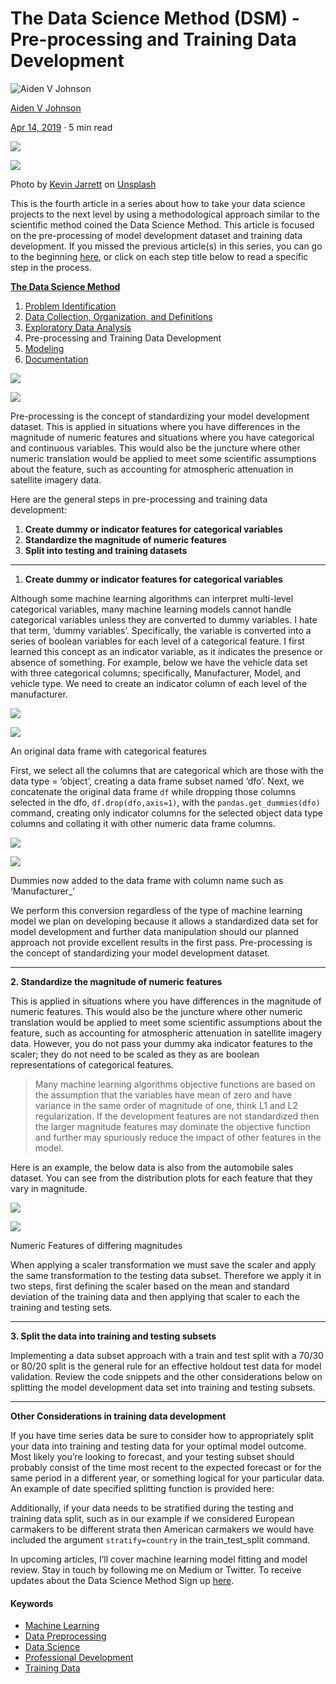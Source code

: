 # The Data Science Method (DSM) -Pre-processing and Training Data Development

[](https://medium.com/@aiden.dataminer?source=post_page-----fd2d75182967----------------------)

![Aiden V Johnson](https://miro.medium.com/fit/c/96/96/1*WDVszdcJs5A1fXhnjHZPig.jpeg)

[Aiden V Johnson](https://medium.com/@aiden.dataminer?source=post_page-----fd2d75182967----------------------)

[Apr 14, 2019](https://medium.com/@aiden.dataminer/the-data-science-method-dsm-pre-processing-and-training-data-development-fd2d75182967?source=post_page-----fd2d75182967----------------------)  ·  5  min read

![](https://miro.medium.com/max/60/0*asoa4AWtZhShY7nd?q=20)

![](https://miro.medium.com/max/6000/0*asoa4AWtZhShY7nd)

Photo by  [Kevin Jarrett](https://unsplash.com/@kjarrett?utm_source=medium&utm_medium=referral)  on  [Unsplash](https://unsplash.com/?utm_source=medium&utm_medium=referral)

This is the fourth article in a series about how to take your data science projects to the next level by using a methodological approach similar to the scientific method coined the Data Science Method. This article is focused on the pre-processing of model development dataset and training data development. If you missed the previous article(s) in this series, you can go to the beginning  [here](https://medium.com/@aiden.dataminer/the-data-science-method-dsm-a-framework-on-how-to-take-your-data-science-projects-to-the-next-91f9fd81e5d1), or click on each step title below to read a specific step in the process.

[**The Data Science Method**](https://medium.com/@aiden.dataminer/the-data-science-method-dsm-a-framework-on-how-to-take-your-data-science-projects-to-the-next-91f9fd81e5d1)

1.  [Problem Identification](https://medium.com/@aiden.dataminer/the-data-science-method-problem-identification-6ffcda1e5152?source=friends_link&sk=a56dc93c270bfdd21a585b0618984be0)
2.  [Data Collection, Organization, and Definitions](https://medium.com/@aiden.dataminer/the-data-science-method-dsm-data-collection-organization-and-definitions-d19b6ff141c4)
3.  [Exploratory Data Analysis](https://medium.com/@aiden.dataminer/the-data-science-method-dsm-exploratory-data-analysis-bc84d4d8d3f9)
4.  Pre-processing and Training Data Development
5.  [Modeling](https://medium.com/@aiden.dataminer/the-data-science-method-dsm-modeling-56b4233cad1b)
6.  [Documentation](https://medium.com/@aiden.dataminer/the-data-science-method-dsm-documentation-c92c28bd45e6)

![](https://miro.medium.com/max/60/1*MFB23_y8rXJek6p7vav1tg.png?q=20)

![](https://miro.medium.com/max/5000/1*MFB23_y8rXJek6p7vav1tg.png)

Pre-processing is the concept of standardizing your model development dataset. This is applied in situations where you have differences in the magnitude of numeric features and situations where you have categorical and continuous variables. This would also be the juncture where other numeric translation would be applied to meet some scientific assumptions about the feature, such as accounting for atmospheric attenuation in satellite imagery data.

Here are the general steps in pre-processing and training data development:

1.  **Create dummy or indicator features for categorical variables**
2.  **Standardize the magnitude of numeric features**
3.  **Split into testing and training datasets**

----------

1.  **Create dummy or indicator features for categorical variables**

Although some machine learning algorithms can interpret multi-level categorical variables, many machine learning models cannot handle categorical variables unless they are converted to dummy variables. I hate that term, ‘dummy variables’. Specifically, the variable is converted into a series of boolean variables for each level of a categorical feature. I first learned this concept as an indicator variable, as it indicates the presence or absence of something. For example, below we have the vehicle data set with three categorical columns; specifically, Manufacturer, Model, and vehicle type. We need to create an indicator column of each level of the manufacturer.

![](https://miro.medium.com/max/60/1*y2lFEEFFyp6cyTQaCyC8Bw.png?q=20)

![](https://miro.medium.com/max/390/1*y2lFEEFFyp6cyTQaCyC8Bw.png)

An original data frame with categorical features

First, we select all the columns that are categorical which are those with the data type = ‘object’, creating a data frame subset named ‘dfo’. Next, we concatenate the original data frame  `df`  while dropping those columns selected in the dfo,  `df.drop(dfo,axis=1)`, with the  `pandas.get_dummies(dfo)`  command, creating only indicator columns for the selected object data type columns and collating it with other numeric data frame columns.

![](https://miro.medium.com/max/60/1*BNIG77Kc6sg0y6OcSmI4Fw.png?q=20)

![](https://miro.medium.com/max/543/1*BNIG77Kc6sg0y6OcSmI4Fw.png)

Dummies now added to the data frame with column name such as ‘Manufacturer_’

We perform this conversion regardless of the type of machine learning model we plan on developing because it allows a standardized data set for model development and further data manipulation should our planned approach not provide excellent results in the first pass. Pre-processing is the concept of standardizing your model development dataset.

----------

**2. Standardize the magnitude of numeric features**

This is applied in situations where you have differences in the magnitude of numeric features. This would also be the juncture where other numeric translation would be applied to meet some scientific assumptions about the feature, such as accounting for atmospheric attenuation in satellite imagery data. However, you do not pass your dummy aka indicator features to the scaler; they do not need to be scaled as they as are boolean representations of categorical features.

> Many machine learning algorithms objective functions are based on the assumption that the variables have mean of zero and have variance in the same order of magnitude of one, think L1 and L2 regularization. If the development features are not standardized then the larger magnitude features may dominate the objective function and further may spuriously reduce the impact of other features in the model.

Here is an example, the below data is also from the automobile sales dataset. You can see from the distribution plots for each feature that they vary in magnitude.

![](https://miro.medium.com/max/60/1*viPzBC23avFeO3KVzjceBw.png?q=20)

![](https://miro.medium.com/max/1043/1*viPzBC23avFeO3KVzjceBw.png)

Numeric Features of differing magnitudes

When applying a scaler transformation we must save the scaler and apply the same transformation to the testing data subset. Therefore we apply it in two steps, first defining the scaler based on the mean and standard deviation of the training data and then applying that scaler to each the training and testing sets.

----------

**3. Split the data into training and testing subsets**

Implementing a data subset approach with a train and test split with a 70/30 or 80/20 split is the general rule for an effective holdout test data for model validation. Review the code snippets and the other considerations below on splitting the model development data set into training and testing subsets.

----------

**Other Considerations in training data development**

If you have time series data be sure to consider how to appropriately split your data into training and testing data for your optimal model outcome. Most likely you’re looking to forecast, and your testing subset should probably consist of the time most recent to the expected forecast or for the same period in a different year, or something logical for your particular data. An example of date specified splitting function is provided here:

Additionally, if your data needs to be stratified during the testing and training data split, such as in our example if we considered European carmakers to be different strata then American carmakers we would have included the argument  `stratify=country`  in the train_test_split command.

In upcoming articles, I’ll cover machine learning model fitting and model review. Stay in touch by following me on Medium or Twitter. To receive updates about the Data Science Method Sign up  [here](https://www.breakthroughdatascience.com/pl/102737).

#### Keywords

-   [Machine Learning](https://medium.com/tag/machine-learning)
-   [Data Preprocessing](https://medium.com/tag/data-preprocessing)
-   [Data Science](https://medium.com/tag/data-science)
-   [Professional Development](https://medium.com/tag/professional-development)
-   [Training Data](https://medium.com/tag/training-data)
<!--stackedit_data:
eyJoaXN0b3J5IjpbNjgyMDQ2OTEzXX0=
-->
